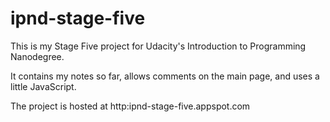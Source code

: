 # ipnd-stage-five
This is my Stage Five project for Udacity's Introduction to Programming Nanodegree.

It contains my notes so far, allows comments on the main page, and uses a little JavaScript.

The project is hosted at http:ipnd-stage-five.appspot.com


